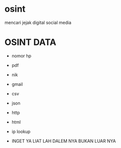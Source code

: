 # osint



mencari jejak digital social media    
# OSINT DATA
- nomor hp
- pdf
- nik
- gmail
- csv
- json
- http
- html
- ip lookup



 
 - INGET YA   LIAT LAH DALEM NYA BUKAN LUAR NYA
